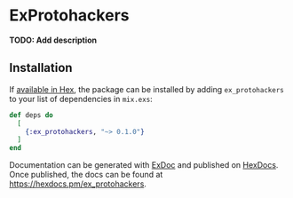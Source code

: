 # ExProtohackers

**TODO: Add description**

## Installation

If [available in Hex](https://hex.pm/docs/publish), the package can be installed
by adding `ex_protohackers` to your list of dependencies in `mix.exs`:

```elixir
def deps do
  [
    {:ex_protohackers, "~> 0.1.0"}
  ]
end
```

Documentation can be generated with [ExDoc](https://github.com/elixir-lang/ex_doc)
and published on [HexDocs](https://hexdocs.pm). Once published, the docs can
be found at <https://hexdocs.pm/ex_protohackers>.

